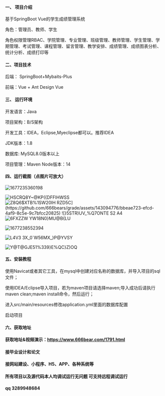#### 一、 项目介绍
基于SpringBoot Vue的学生成绩管理系统

角色：管理员、教师、学生

角色权限管理RBAC、学院管理、专业管理、班级管理、教师管理、学生管理、学期管理、考试管理、课程管理、留言管理、教学安排、成绩管理、成绩图表分析、统计分析、成绩打印等

#### 二、项目技术
后端： SpringBoot+Mybaits-Plus

前端：Vue + Ant Design Vue

#### 三、 运行环境
开发语言：Java

项目架构：B/S架构

开发工具：IDEA，Eclipse,Myeclipse都可以。推荐IDEA

JDK版本：1.8

数据库: MySQL8.0版本以上

项目管理：Maven
Node版本：14
#### 四、运行截图（点图片可放大）

![1677235360198](https://github.com/666bears/grade/assets/143094776/dce8720d-8e10-44c5-bd9c-39cbab664a97)

![`HSCRQ8`Y~@KP({DFFIHWSS](https://github.com/666bears/grade/assets/143094776/fee1c3e4-5304-4042-b9cb-0c4f6e4f425f)
![`Z8Q6$XTB%1SW20IH RZD5C](https://github.com/666bears/grade/assets/143094776/bbeae723-efcd-4af9-8c5e-9c7bfcc20825)
![}`5STR)UV_%Q7ONTE S2 A4](https://github.com/666bears/grade/assets/143094776/896bc792-3359-4531-8cd2-8b39fe16aa0d)
![6FXZZ`W YW18N0}MU@B{`LU](https://github.com/666bears/grade/assets/143094776/42969a42-2290-4adb-91cb-aad83dafdd57)

![1677238552394](https://github.com/666bears/grade/assets/143094776/5f4e6409-d338-4e41-9129-13322046f84d)

![L4V3 3X_0`W56MX_}P@YVSY](https://github.com/666bears/grade/assets/143094776/52ca450a-ab85-446a-b570-f6156143b571)

![Y@T@GJE51%339}E%QC}Z)OQ](https://github.com/666bears/grade/assets/143094776/c9a60af9-b620-4fd8-9978-af78dfff4458)



#### 五、安装教程
使用Navicat或者其它工具，在mysql中创建对应名称的数据库，并导入项目的sql文件；

使用IDEA/Eclipse导入项目，若为maven项目请选择maven;导入成功后请执行maven clean;maven install命令，然后运行；

进入src/main/resources修改application.yml里面的数据库配置

启动项目
#### 六、获取地址
#### 获取地址&视频演示：https://www.666bear.com/1791.html

#### 接毕业设计和论文
#### 接网站建设、小程序、H5、APP、各种系统等
#### 所有项目以及源代码本人均调试运行无问题 可支持远程调试运行
#### qq 3289948684
